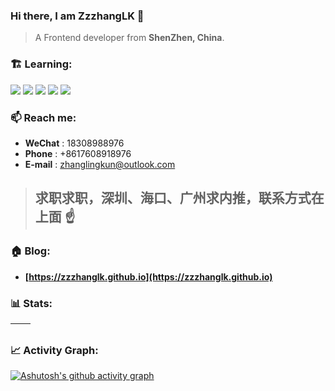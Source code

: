 ### Hi there, I am ZzzhangLK 👋

> A Frontend developer from **ShenZhen, China**.

### 🏗️ Learning:

<code><img src="https://img.shields.io/badge/typescript-%23007ACC.svg?style=for-the-badge&logo=typescript&logoColor=white"/></code>
<code><img src="https://img.shields.io/badge/react-%2320232a.svg?style=for-the-badge&logo=react&logoColor=%2361DAFB"/></code>
<code><img src="https://img.shields.io/badge/node.js-6DA55F?style=for-the-badge&logo=node.js&logoColor=white"/></code>
<code><img src="https://img.shields.io/badge/nestjs-%23E0234E.svg?style=for-the-badge&logo=nestjs&logoColor=white"/></code>
<code><img src="https://img.shields.io/badge/vuejs-%2335495e.svg?style=for-the-badge&logo=vuedotjs&logoColor=%234FC08D"/></code>

### 📫 Reach me:

- **WeChat** : 18308988976
- **Phone** : +8617608918976
- **E-mail** : zhanglingkun@outlook.com

> ## 求职求职，深圳、海口、广州求内推，联系方式在上面 ☝️

### 🏠 Blog:

- **[https://zzzhanglk.github.io](https://zzzhanglk.github.io)**

### 📊 Stats:

| <img align="center" src="https://github-readme-stats.vercel.app/api?username=ZzzhangLK&show_icons=true&hide_border=true&rank_icon=github" alt="" /> | <img align="center" src="https://github-readme-stats.vercel.app/api/top-langs/?username=ZzzhangLK&layout=compact&hide_border=true" alt="" /> |
| ----------------------------------------------------------------------------------------------------------------------------------------------- | --------------------------------------------------------------------------------------------------------------------------------------------------------- |

### 📈 Activity Graph:

[![Ashutosh's github activity graph](https://github-readme-activity-graph.vercel.app/graph?username=ZzzhangLK&theme=react-dark&bg_color=fff&point=0969da&color=0969da)](https://github.com/li-jia-nan/github-readme-activity-graph)
